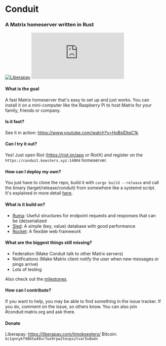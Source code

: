 # Conduit
### A Matrix homeserver written in Rust

[![Liberapay](https://img.shields.io/liberapay/receives/timokoesters?logo=liberapay)](https://liberapay.com/timokoesters)
[![Matrix](https://img.shields.io/matrix/conduit:koesters.xyz?server_fqdn=matrix.koesters.xyz&logo=matrix)](https://matrix.to/#/#conduit:koesters.xyz)

#### What is the goal

A fast Matrix homeserver that's easy to set up and just works. You can install it on a mini-computer like the Raspberry Pi to host Matrix for your family, friends or company.

#### Is it fast?

See it in action: <https://www.youtube.com/watch?v=HoBslDtqC1k>

#### Can I try it out?

Yes! Just open Riot (<https://riot.im/app> or RiotX) and register on the `https://conduit.koesters.xyz:14004` homeserver.

#### How can I deploy my own?

You just have to clone the repo, build it with `cargo build --release` and call the binary (target/release/conduit) from somewhere like a systemd script.
It's explained in more detail [here](https://git.koesters.xyz/timo/conduit/wiki/Deploy).

#### What is it build on?

- [Ruma](https://www.ruma.io): Useful structures for endpoint requests and responses that can be (de)serialized
- [Sled](https://github.com/spacejam/sled): A simple (key, value) database with good performance
- [Rocket](https://rocket.rs): A flexible web framework

#### What are the biggest things still missing?

- Federation (Make Conduit talk to other Matrix servers)
- Notifications (Make Matrix client notify the user when new messages or pings arrive)
- Lots of testing

Also check out the [milestones](https://git.koesters.xyz/timo/conduit/milestones).

#### How can I contribute?

If you want to help, you may be able to find something in the issue tracker. If you do, comment on the issue, so others know. You can also join #conduit:matrix.org and ask there.

#### Donate

Liberapay: <https://liberapay.com/timokoesters/>
Bitcoin: `bc1qnnykf986tw49ur7wx9rpw2tevpsztvar5x8w4n`
